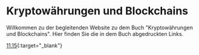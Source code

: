 # Kryptowährungen und Blockchains

Willkommen zu der begleitenden Website zu dem Buch "Kryptowährungen und Blockchains". Hier finden Sie die in dem Buch abgedruckten Links. 


[11.15](http://read.bi/2z0bUBp){:target="_blank"}

